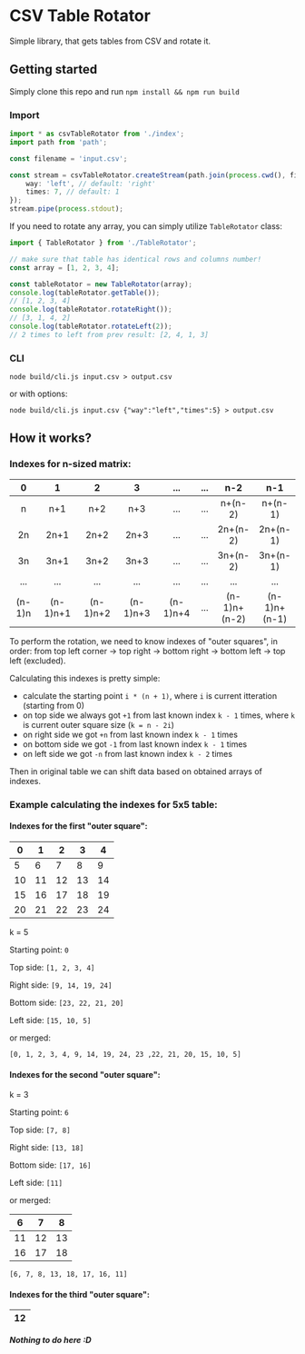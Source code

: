 # CSV Table Rotator
Simple library, that gets tables from CSV and rotate it.

## Getting started
Simply clone this repo and run `npm install && npm run build`

### Import
```typescript
import * as csvTableRotator from './index';
import path from 'path';

const filename = 'input.csv';

const stream = csvTableRotator.createStream(path.join(process.cwd(), filename), {
    way: 'left', // default: 'right'
    times: 7, // default: 1
});
stream.pipe(process.stdout);
```

If you need to rotate any array, you can simply utilize `TableRotator` class:
```typescript
import { TableRotator } from './TableRotator';

// make sure that table has identical rows and columns number!
const array = [1, 2, 3, 4];

const tableRotator = new TableRotator(array);
console.log(tableRotator.getTable());
// [1, 2, 3, 4]
console.log(tableRotator.rotateRight());
// [3, 1, 4, 2]
console.log(tableRotator.rotateLeft(2));
// 2 times to left from prev result: [2, 4, 1, 3]
```

### CLI
`node build/cli.js input.csv > output.csv`

or with options:

`node build/cli.js input.csv {"way":"left","times":5} > output.csv`

## How it works?

### Indexes for n-sized matrix:

|    0   |     1    |     2    |     3    |    ...   | ... |      n-2      |      n-1      |
|:------:|:--------:|:--------:|:--------:|:--------:|:---:|:-------------:|:-------------:|
|    n   |    n+1   |    n+2   |    n+3   |    ...   | ... |    n+(n-2)    |    n+(n-1)    |
|   2n   |   2n+1   |   2n+2   |   2n+3   |    ...   | ... |    2n+(n-2)   |    2n+(n-1)   |
|   3n   |   3n+1   |   3n+2   |   3n+3   |    ...   | ... |    3n+(n-2)   |    3n+(n-1)   |
|   ...  |    ...   |    ...   |    ...   |    ...   | ... |      ...      |      ...      |
| (n-1)n | (n-1)n+1 | (n-1)n+2 | (n-1)n+3 | (n-1)n+4 | ... | (n-1)n+ (n-2) | (n-1)n+ (n-1) |

To perform the rotation, we need to know indexes of "outer squares", in order: from top left corner -> top right -> bottom right -> bottom left -> top left (excluded). 

Calculating this indexes is pretty simple:
- calculate the starting point `i * (n + 1)`, where `i` is current itteration (starting from 0)
- on top side we always got `+1` from last known index `k - 1` times, where `k` is current outer square size (`k = n - 2i`)
- on right side we got `+n` from last known index `k - 1` times
- on bottom side we got `-1` from last known index `k - 1` times
- on left side we got `-n` from last known index `k - 2` times

Then in original table we can shift data based on obtained arrays of indexes.

### Example calculating the indexes for 5x5 table:
#### Indexes for the first "outer square":


| 0  | 1  | 2  | 3  | 4  |
|----|----|----|----|----|
| 5  | 6  | 7  | 8  | 9  |
| 10 | 11 | 12 | 13 | 14 |
| 15 | 16 | 17 | 18 | 19 |
| 20 | 21 | 22 | 23 | 24 |


k = 5

Starting point: `0`

Top side: `[1, 2, 3, 4]`

Right side: `[9, 14, 19, 24]`

Bottom side: `[23, 22, 21, 20]`

Left side: `[15, 10, 5]`

or merged:

`[0, 1, 2, 3, 4, 9, 14, 19, 24, 23 ,22, 21, 20, 15, 10, 5]`

#### Indexes for the second "outer square":

k = 3

Starting point: `6`

Top side: `[7, 8]`

Right side: `[13, 18]`

Bottom side: `[17, 16]`

Left side: `[11]`

or merged:

| 6  | 7  | 8  |
|----|----|----|
| 11 | 12 | 13 |
| 16 | 17 | 18 |

`[6, 7, 8, 13, 18, 17, 16, 11]`

#### Indexes for the third "outer square":

| 12  |
|-----|

___Nothing to do here :D___
